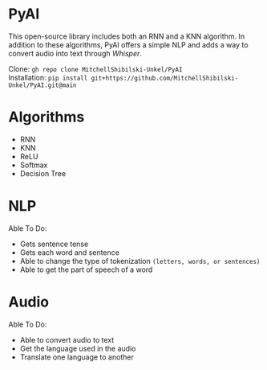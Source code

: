 # PyAI
This open-source library includes both an RNN and a KNN algorithm. In addition to these algorithms, PyAI offers a simple NLP and adds a way to convert audio into text through *Whisper*.

Clone: `gh repo clone MitchellShibilski-Unkel/PyAI` <br />
Installation: `pip install git+https://github.com/MitchellShibilski-Unkel/PyAI.git@main`

# Algorithms
- RNN
- KNN
- ReLU
- Softmax
- Decision Tree

# NLP
Able To Do:
- Gets sentence tense
- Gets each word and sentence
- Able to change the type of tokenization `(letters, words, or sentences)`
- Able to get the part of speech of a word

# Audio
Able To Do:
- Able to convert audio to text
- Get the language used in the audio
- Translate one language to another
